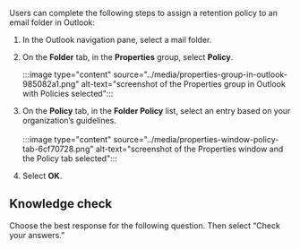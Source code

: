 Users can complete the following steps to assign a retention policy to an email folder in Outlook:

1.  In the Outlook navigation pane, select a mail folder.
2.  On the **Folder** tab, in the **Properties** group, select **Policy**.
    
    :::image type="content" source="../media/properties-group-in-outlook-985082a1.png" alt-text="screenshot of the Properties group in Outlook with Policies selected":::
    <br>
3.  On the **Policy** tab, in the **Folder Policy** list, select an entry based on your organization’s guidelines.<br><br>:::image type="content" source="../media/properties-window-policy-tab-6cf70728.png" alt-text="screenshot of the Properties window and the Policy tab selected":::
    <br>
4.  Select **OK**.

## Knowledge check

Choose the best response for the following question. Then select “Check your answers.”